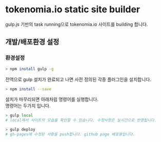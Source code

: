 # tokenomia.io static site builder

gulp.js 기반의 task running으로 tokenomia.io 사이트를 building 합니다.

## 개발/배포환경 설정

### 환경설정

``` bash
> npm install gulp -g
```

전역으로 gulp 설치가 완료되고 나면 사전 정의된 각종 플러그인을 설치합니다.

``` bash
> npm install --save
```

설치가 마무리되면 아래처럼 명령어를 실행합니다.  
명령어는 두가지 입니다.

``` bash
> gulp local
# local에서 사이트의 모습을 확인할 수 있습니다. 수정사항은 실시간으로 반영됩니다.

> gulp deploy
# gh-pages에 수정된 사항을 push합니다. github page 배포용입니다.  
```
  
